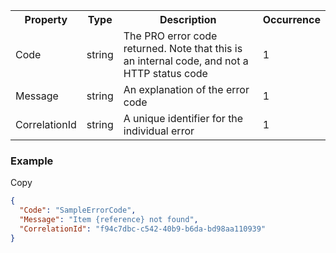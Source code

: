 <table>
    <tr>
        <th>Property</th>
        <th>Type</th>
        <th>Description</th>
        <th>Occurrence</th>
    </tr>
    <tr>
        <td>Code</td>
        <td>string</td>
        <td>The PRO error code returned. Note that this is an internal code, and not a HTTP status code</td>
        <td>1</td>
    </tr>
    <tr>
        <td>Message</td>
        <td>string</td>
        <td>An explanation of the error code</td>
        <td>1</td>
    </tr>
    <tr>
        <td>CorrelationId</td>
        <td>string</td>
        <td>A unique identifier for the individual error</td>
        <td>1</td>
    </tr>
</table>

<div class="copyheader">
    
<h3>Example</h3>
<div class="copybutton" onclick="CopyToClipboard(this, '400example')"><span class='glyphicon glyphicon-copy'></span><span class='copy'>Copy</span></div>

</div>

<div id="400example" class="copycontent" onclick="CopyToClipboard(this, '400example')">

```json
{
  "Code": "SampleErrorCode",
  "Message": "Item {reference} not found",
  "CorrelationId": "f94c7dbc-c542-40b9-b6da-bd98aa110939"
}
```